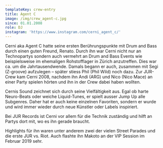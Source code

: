 ```yaml
---
templateKey: crew-entry
title: Agent C
image: /img/crew_agent-c.jpg
since: 01.01.2008
role: DJ
instagram: 'https://www.instagram.com/cerni_agent_c/'
---
```

Cerni aka Agent C hatte seine ersten Berührungspunkte mit Drum and Bass durch einen guten Freund, Renato. Durch ihn war Cerni nicht nur an Technopartys sondern auch vermehrt an Drum and Bass Events wie beispielsweise im ehemaligen Rohstofflager in Zürich anzutreffen. Dies war ca. um die Jahrtausendwende. Damals begann er auch, zusammen mit Segi (Z-groove) aufzulegen – später stiess Phil (Phil Wild) noch dazu. Zur JUR-Crew kam Cerni 2008, nachdem ihn Andi (ARG) und Nico (Nico Mace) an einer Party spielen hörten und ihn in der Crew dabei haben wollten.

Cernis Sound zeichnet sich durch seine Vielfältigkeit aus. Egal ob harte Neuro-Beats oder weiche Liquid-Tunes, er spielt ausser Jump Up alle Subgenres. Daher hat er auch keine einzelnen Favoriten, sondern er wurde und wird immer wieder durch neue Künstler oder Labels inspiriert. 

Bei JUR Records ist Cerni vor allem für die Technik zuständig und hilft an Partys dort mit, wo es ihn gerade braucht. 

Highlights für ihn waren unter anderem zwei der vielen Street Parades und die erste JUR vs. Riot. Auch flashte ihn Makoto an der VIP Session im Februar 2019 sehr.
